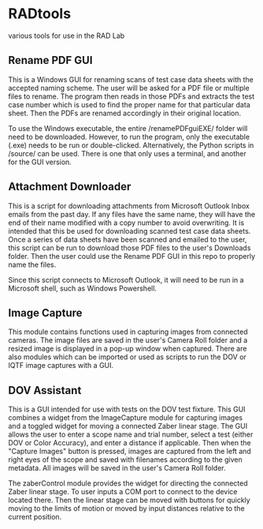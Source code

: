 # RADtools
various tools for use in the RAD Lab

## Rename PDF GUI
This is a Windows GUI for renaming scans of test case data sheets with the accepted naming scheme.
The user will be asked for a PDF file or multiple files to rename. The program then reads in 
those PDFs and extracts the test case number which is used to find the proper name for that
particular data sheet. Then the PDFs are renamed accordingly in their original location.

To use the Windows executable, the entire /renamePDFguiEXE/ folder will need to be downloaded. 
However, to run the program, only the executable (.exe) needs to be run or double-clicked. 
Alternatively, the Python scripts in /source/ can be used. There is one that only uses a terminal, 
and another for the GUI version. 

## Attachment Downloader
This is a script for downloading attachments from Microsoft Outlook Inbox emails 
from the past day. If any files have the same name, they will have the end of their name
modified with a copy number to avoid overwriting. It is intended that this be used for 
downloading scanned test case data sheets. Once a series of data sheets have been scanned 
and emailed to the user, this script can be run to download those PDF files to the user's 
Downloads folder. Then the user could use the Rename PDF GUI in this repo to properly name 
the files. 

Since this script connects to Microsoft Outlook, it will need to be run in a Microsoft shell, 
such as Windows Powershell.

## Image Capture
This module contains functions used in capturing images from connected cameras. The image 
files are saved in the user's Camera Roll folder and a resized image is displayed in a pop-up 
window when captured. There are also modules which can be imported or used as scripts to run 
the DOV or IQTF image captures with a GUI.

## DOV Assistant
This is a GUI intended for use with tests on the DOV test fixture. This GUI combines a widget 
from the ImageCapture module for capturing images and a toggled widget for moving a connected 
Zaber linear stage. The GUI allows the user to enter a scope name and trial number, select a 
test (either DOV or Color Accuracy), and enter a distance if applicable. Then when the 
"Capture Images" button is pressed, images are captured from the left and right eyes of the 
scope and saved with filenames according to the given metadata. All images will be saved in 
the user's Camera Roll folder. 

The zaberControl module provides the widget for directing the connected Zaber linear stage. 
To user inputs a COM port to connect to the device located there. Then the linear stage can 
be moved with buttons for quickly moving to the limits of motion or moved by input distances 
relative to the current position.
